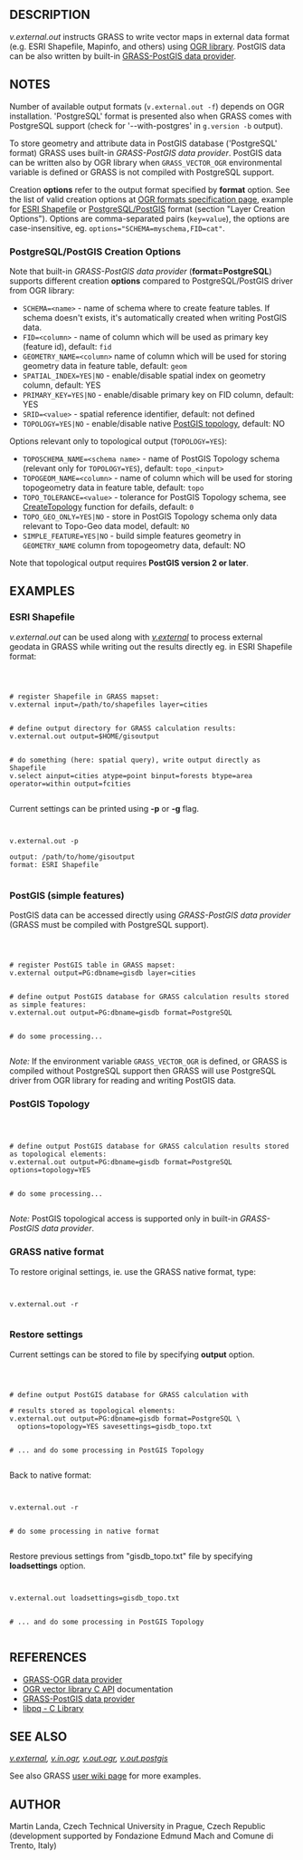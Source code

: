 

## DESCRIPTION

*v.external.out* instructs GRASS to write vector maps in
external data format (e.g. ESRI Shapefile, Mapinfo, and others)
using [OGR library](https://gdal.org/). PostGIS data can
be also written by
built-in [GRASS-PostGIS
data provider](https://trac.osgeo.org/grass/wiki/Grass7/VectorLib/PostGISInterface).

## NOTES

Number of available output formats (`v.external.out -f`)
depends on OGR installation. 'PostgreSQL' format is presented also
when GRASS comes with PostgreSQL support (check for '--with-postgres'
in `g.version -b` output).

To store geometry and attribute data in PostGIS database ('PostgreSQL'
format) GRASS uses built-in *GRASS-PostGIS data
provider*. PostGIS data can be written also by OGR library
when `GRASS_VECTOR_OGR` environmental variable is defined or
GRASS is not compiled with PostgreSQL support.

Creation **options** refer to the output format specified
by **format** option. See the list of valid creation options
at [OGR formats
specification page](https://gdal.org/en/stable/drivers/vector/), example
for [ESRI
Shapefile](https://gdal.org/en/stable/drivers/vector/shapefile.html)
or [PostgreSQL/PostGIS](https://gdal.org/en/stable/drivers/vector/pg.html)
format (section "Layer Creation Options"). Options are
comma-separated pairs (`key=value`), the options are
case-insensitive,
eg. `options="SCHEMA=myschema,FID=cat"`.

### PostgreSQL/PostGIS Creation Options

Note that built-in *GRASS-PostGIS data provider*
(**format=PostgreSQL**) supports different creation **options**
compared to PostgreSQL/PostGIS driver from OGR library:

* `SCHEMA=<name>` - name of schema where to create
  feature tables. If schema doesn't exists, it's automatically created
  when writing PostGIS data.
* `FID=<column>` - name of column which will be used as
  primary key (feature id), default: `fid`
* `GEOMETRY_NAME=<column>` name of column which will
  be used for storing geometry data in feature table, default: `geom`
* `SPATIAL_INDEX=YES|NO` - enable/disable spatial index on geometry column, default: YES
* `PRIMARY_KEY=YES|NO` - enable/disable primary key on FID column, default: YES
* `SRID=<value>` - spatial reference identifier,
  default: not defined
* `TOPOLOGY=YES|NO` - enable/disable
  native [PostGIS
  topology](https://grasswiki.osgeo.org/wiki/PostGIS_Topology), default: NO

Options relevant only to topological output (`TOPOLOGY=YES`):

* `TOPOSCHEMA_NAME=<schema name>` - name of PostGIS
  Topology schema (relevant only for `TOPOLOGY=YES`),
  default: `topo_<input>`
* `TOPOGEOM_NAME=<column>` - name of column which
  will be used for storing topogeometry data in feature table,
  default: `topo`
* `TOPO_TOLERANCE=<value>` - tolerance for PostGIS
  Topology schema,
  see [CreateTopology](https://postgis.net/docs/CreateTopology.html)
  function for defails, default: `0`
* `TOPO_GEO_ONLY=YES|NO` - store in PostGIS Topology schema
  only data relevant to Topo-Geo data model, default: `NO`
* `SIMPLE_FEATURE=YES|NO` - build simple features geometry
  in `GEOMETRY_NAME` column from topogeometry data, default:
  NO

Note that topological output requires **PostGIS version 2 or later**.

## EXAMPLES


### ESRI Shapefile

*v.external.out* can be used along with
*[v.external](v.external.html)* to process external
geodata in GRASS while writing out the results directly eg. in ESRI
Shapefile format:

```



# register Shapefile in GRASS mapset:
v.external input=/path/to/shapefiles layer=cities


# define output directory for GRASS calculation results:
v.external.out output=$HOME/gisoutput


# do something (here: spatial query), write output directly as Shapefile
v.select ainput=cities atype=point binput=forests btype=area operator=within output=fcities


```


Current settings can be printed using **-p** or **-g** flag.

```


v.external.out -p

output: /path/to/home/gisoutput
format: ESRI Shapefile


```


### PostGIS (simple features)

PostGIS data can be accessed directly using *GRASS-PostGIS data
provider* (GRASS must be compiled with PostgreSQL support).

```



# register PostGIS table in GRASS mapset:
v.external output=PG:dbname=gisdb layer=cities


# define output PostGIS database for GRASS calculation results stored as simple features:
v.external.out output=PG:dbname=gisdb format=PostgreSQL


# do some processing...


```


*Note:* If the environment variable `GRASS_VECTOR_OGR`
is defined, or GRASS is compiled without PostgreSQL support then GRASS
will use PostgreSQL driver from OGR library for reading and writing
PostGIS data.

### PostGIS Topology


```



# define output PostGIS database for GRASS calculation results stored as topological elements:
v.external.out output=PG:dbname=gisdb format=PostgreSQL options=topology=YES


# do some processing...


```


*Note:* PostGIS topological access is supported only in
built-in *GRASS-PostGIS data provider*.

### GRASS native format

To restore original settings, ie. use the GRASS native format, type:

```


v.external.out -r


```


### Restore settings

Current settings can be stored to file by specifying **output** option.

```



# define output PostGIS database for GRASS calculation with

# results stored as topological elements:
v.external.out output=PG:dbname=gisdb format=PostgreSQL \
  options=topology=YES savesettings=gisdb_topo.txt


# ... and do some processing in PostGIS Topology


```


Back to native format:

```


v.external.out -r


# do some processing in native format


```


Restore previous settings from "gisdb\_topo.txt" file by
specifying **loadsettings** option.

```


v.external.out loadsettings=gisdb_topo.txt


# ... and do some processing in PostGIS Topology


```


## REFERENCES

* [GRASS-OGR data provider](https://trac.osgeo.org/grass/wiki/Grass7/VectorLib/OGRInterface)
* [OGR vector library C API](https://gdal.org/en/stable/api/) documentation
* [GRASS-PostGIS data provider](https://trac.osgeo.org/grass/wiki/Grass7/VectorLib/PostGISInterface)
* [libpq - C Library](https://www.postgresql.org/docs/9.1/static/libpq.html)


## SEE ALSO

*[v.external](v.external.html),
[v.in.ogr](v.in.ogr.html),
[v.out.ogr](v.out.ogr.html),
[v.out.postgis](v.out.postgis.html)*

See
also GRASS [user wiki page](https://grasswiki.osgeo.org/wiki/Working_with_external_data_in_GRASS_7) for more examples.

## AUTHOR

Martin Landa, Czech Technical University in Prague, Czech Republic
(development supported by Fondazione Edmund Mach and Comune di Trento, Italy)
